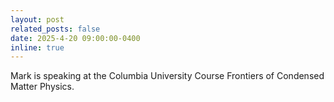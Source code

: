 ```yaml
---
layout: post
related_posts: false
date: 2025-4-20 09:00:00-0400
inline: true
---
```


Mark is speaking at the Columbia University Course Frontiers of Condensed Matter Physics.
